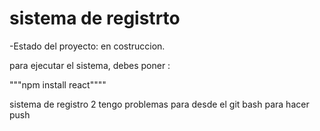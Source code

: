 <h1>sistema de registrto</h1>

-Estado del proyecto: en costruccion. 

para ejecutar el sistema, debes poner :

"""npm install react""""

sistema de registro 2 
tengo problemas para desde el git bash para hacer push 

